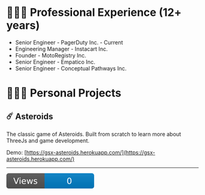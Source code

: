 # 👨🏻‍💼 Professional Experience (12+ years)

* Senior Engineer - PagerDuty Inc. - Current
* Engineering Manager - Instacart Inc.
* Founder - MotoRegistry Inc.
* Senior Engineer - Empatico Inc.
* Senior Engineer - Conceptual Pathways Inc.

# 👷🏻‍♂️ Personal Projects

## ☄️ Asteroids

The classic game of Asteroids. Built from scratch to learn more about ThreeJs and game development. 

Demo: [https://gsx-asteroids.herokuapp.com/](https://gsx-asteroids.herokuapp.com/)

----

![Profile Views](https://raw.githubusercontent.com/jemmrich/my-github-profile-views-counter/master/svg/profile/badge.svg)